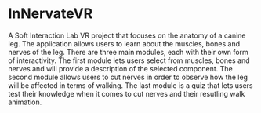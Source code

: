 # InNervateVR
A Soft Interaction Lab VR project that focuses on the anatomy of a canine leg.
The application allows users to learn about the muscles, bones and nerves of the leg. There are three main modules, each with their own form of interactivity. The first module lets users select from muscles, bones and nerves and will provide a description of the selected component. The second module allows users to cut nerves in order to observe how the leg will be affected in terms of walking. The last module is a quiz that lets users test their knowledge when it comes to cut nerves and their resutling walk animation. 
